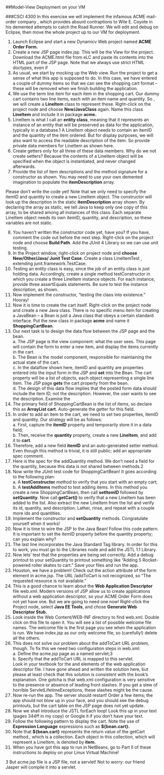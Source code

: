 ##Model-View Deployment on your VM

###CSCI 4300
In this exercise we will implement the infamous ACME mail-order company , which provides absurd contraptions to Wile E. Coyote in his demented attempts to catch the Road Runner.  We will edit and debug on Eclipse, then move the whole project up to our VM for deployment.

1. Launch Eclipse and start a new Dynamicv Web project named **ACME Order Form.** 
2. Create a new JSP page index.jsp. This will be the View for the project. Download the ACME.html file from eLC and paste its contents into the HTML part of the JSP page. Note that we always use strict HTML  doctypes, even if 
3. As usual, we start by mocking up the Web view. Run the project to get a sense of what this app is supposed to do. In this case, we have entered a couple of dummy items so that we can see the shopping cart format – these will be removed when we finish building the application.
4. We use the term line item for each item in the shopping cart.   Our dummy cart contains two line items, each with an item name and quantity.  So , we will create a **LineItem** class to represent these. Right-click on the project node and choose **New/JavaClass** again. Name this class **LineItem** and include it in package **acme.**
5. LineItem is what I call an **entity class**, meaning that it represents an instance of an entity that will be preserved as data for the application, typically in a database.1 A LineItem object needs to contain an itemID and the quantity of the item ordered. But for display purposes, we will also want to access the readable description of the item. So provide private data members for LineItem as shown here.
6. Create getters only for all three of these data members. Why do we not create setters? Because the contents of a LineItem object will be specified when the object is instantiated, and never changed afterwards.
7. Provide the list of item descriptions and  the method signature for a constructor as shown. You may need to  use your own demented imagination to populate the **itemDescription** array.

Please don’t write the code yet!  Note that we only need to specify the itemID and quantity to create a new LineItem object. The constructor will look up the description in the static **itemDescription** array shown.  By declaring the array as static, we tell Java to keep only one copy of this array, to be shared among all instances of this class. Each separate LineItem object needs its own itemID, quantity, and description, so these variables are not static.

8. You haven’t written the constructor code yet, have you? If you have, comment the code out before the next step. Right-click on the project node and choose **Build Path**. Add the JUnit 4 Library so we can use unit testing.
9. In the Project window, right-click on project node and **choose New/Other/Java/ Junit Test Case**.  Create a class LineItemTest , extending junit.framework.TestCase.
10. Testing an entity class is easy, since the job of an entity class is just holding data. Accordingly, create a single method testConstructor in which you create a three LineItem instance objects. For each instance,  provide three assertEquals statements. Be sure to test the instance description, as shown.
11. Now implement the constructor, “testing the class into existence.” Hooray!
12. Now it is time to create the cart itself. Right-click on the project node and create a new Java class. There is no specific menu item for creating a JavaBean – a Bean is just a Java class that obeys a certain standard interface. Put the new class in package **acme** and name it **ShoppingCartBean**. 
13. Our next task is to design the data flow between the JSP page and the bean.  
a. The JSP page is the view component: what the user  sees.  This page will contain the form to enter a new item, and display the items currently in the cart.  
b. The Bean is the model component, responsible for maintaining the actual state of the cart.  
c. In the dataflow shown here, itemID and quantity are properties entered into the input form in the JSP and **set** into the Bean. The cart property will be a list of objects, each object representing a single line item. The JSP page **gets** the cart property from the bean.  
d. The design of this data flow implies  that the posted form data should include the item ID, not the description. However, the user wants to see the description. Examine the 
14. The primary  field of ShoppingCartBean is the list of items, so declare this as **ArrayList<LineItem> cart**. Auto-generate the getter for this field.
15. In order to add an item to the cart, we need to set two properties, itemID and quantity. Our strategy will be as follows:  
a. First, capture the **itemID** property and temporarily store it in a data field;  
b. Then, receive the **quantity** property, create a new **LineItem**, and add it to **cart**.  
16. Therefore, add a new field **itemID** and an auto-generated setter method. Even though this method is trivial, it is still public; add an appropriate spec comment.
17. Here is the spec for the addQuantity method. We don’t need a field for the quantity, because this data is not shared between methods.2
18. Now write the JUnit test code for ShoppingCartBean! It goes according to the following plan:  
a. A **testConstructor** method to verify that you start with an empty cart;  
b. A **testAddItems** method to test adding items. In this method you create a new ShoppingCartBean, then call **setItemID** followed by **setQuantity**.  Now call **getCart()** to verify that a new LineItem has been added to the list. Also extract the new LineItem from the list and verify its id, quantity, and description. Lather, rinse, and repeat with a couple more ids and quantities.
19. Implement the constructor and **setQuantity** methods. Congratulate yourself when it works!
20. Now it is time to wire the JSP to the Java Bean! Follow this code pattern.  It is important to set the itemID property before the quantity property; can you explain why?
21. The last line incorporates the Java Standard Tag library. In order for this to work, you must go to the Libraries node and add the JSTL 1.1 Library. 
22. Now lets’ test that the properties are being set correctly. Add a debug printout to your setQuantity to printout something like “Adding 5 Rocket-powered roller skates to cart.” Save your files and run the app.  
23. Houston, we have a problem! Check out the action attribute of the form element in acme.jsp. The URL /addToCart is not recognized, so “The requested resource is not available.”
24. This is a good chance to learn about the **Web Application Descriptor** file web.xml. Modern versions of JSP allow us to create applications without a web application descriptor, so your ACME Order Form does not yet have one. But we are going to need one now! Right-click the Project node, select  **Java EE Tools**, and chose **Generate Web Descriptor Stub.**
25. Look inside the Web Content/WEB-INF directory to find web.xml. Double click on this file to open it. You will see a list of possible welcome file names. The welcome file is the first page you see when the application is run. We have index.jsp as our only welcome file, so (carefully!) delete all the others.
26. This does not solve our problem about the addToCart URL problem, though. To fix this we need two configuration steps in web.xml:  
a. Define the acme.jsp page as a named servlet;3  
b. Specify that the addToCart URL is mapped to this servlet.  
Look in your textbook for the **<servlet>** and **<servlet-mapping>**  elements of the web application descriptor file. I have gone ahead and written the solution here, but please at least check that this solution is consistent with the book’s explanation. One gotcha is that web.xml configuration is very sensitive to the presence or absence of leading front slashes. If you get a slew of horrible ServletLifetimeExceptions, these slashes might be the cause.
27. Now re-run the app. The server should restart!  Order a few items; the app should not blow up in your face, and  you should see the debug printouts, but the cart table on the JSP page does not yet update.
28. Now we shall introduce the JSTL forEach loop! Look this up in your text (pages 344ff in my copy) or Google it if you don’t have your text.
29. Follow the following pattern to display the cart. Note the use of **Expression Language** expressions such as **${bean.cart}.**
30. Note that **${bean.cart}** represents the return value of the getCart method., which is a collection. Each object in this collection, which will represent a LineItem, is denoted by **item.**
31. When you have got this app to run in NetBeans,  go to Part II of these instructions to deploy on your Linux Virtual Machine!

3 But acme.jsp file is a JSP file, not a servlet! Not to worry: our friend Jasper will compile it into a servlet.
